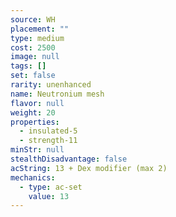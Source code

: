 ```yaml
---
source: WH
placement: ""
type: medium
cost: 2500
image: null
tags: []
set: false
rarity: unenhanced
name: Neutronium mesh
flavor: null
weight: 20
properties:
  - insulated-5
  - strength-11
minStr: null
stealthDisadvantage: false
acString: 13 + Dex modifier (max 2)
mechanics:
  - type: ac-set
    value: 13
---
```

